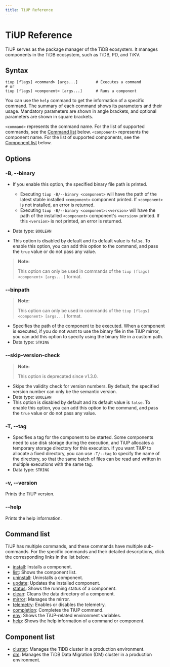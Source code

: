 ```yaml
---
title: TiUP Reference
---
```


# TiUP Reference

TiUP serves as the package manager of the TiDB ecosystem. It manages components in the TiDB ecosystem, such as TiDB, PD, and TiKV.

## Syntax

```shell
tiup [flags] <command> [args...]        # Executes a command
# or
tiup [flags] <component> [args...]      # Runs a component
```

You can use the `help` command to get the information of a specific command. The summary of each command shows its parameters and their usage. Mandatory parameters are shown in angle brackets, and optional parameters are shown in square brackets.

`<command>` represents the command name. For the list of supported commands, see the [Command list](#command-list) below. `<component>` represents the component name. For the list of supported components, see the [Component list](#component-list) below.

## Options

### -B, --binary

- If you enable this option, the specified binary file path is printed.

    - Executing `tiup -B/--binary <component>` will have the path of the latest stable installed `<component>` component printed. If `<component>` is not installed, an error is returned.
    - Executing `tiup -B/--binary <component>:<version>` will have the path of the installed `<component>` component's `<version>` printed. If this `<version>` is not printed, an error is returned.

- Data type: `BOOLEAN`
- This option is disabled by default and its default value is `false`. To enable this option, you can add this option to the command, and pass the `true` value or do not pass any value.

> **Note:**
>
> This option can only be used in commands of the `tiup [flags] <component> [args...]` format.

### --binpath

> **Note:**
>
> This option can only be used in commands of the `tiup [flags] <component> [args...]` format.

- Specifies the path of the component to be executed. When a component is executed, if you do not want to use the binary file in the TiUP mirror, you can add this option to specify using the binary file in a custom path.
- Data type: `STRING`

### --skip-version-check

> **Note:**
>
> This option is deprecated since v1.3.0.

- Skips the validity check for version numbers. By default, the specified version number can only be the semantic version.
- Data type: `BOOLEAN`
- This option is disabled by default and its default value is `false`. To enable this option, you can add this option to the command, and pass the `true` value or do not pass any value.

### -T, --tag

- Specifies a tag for the component to be started. Some components need to use disk storage during the execution, and TiUP allocates a temporary storage directory for this execution. If you want TiUP to allocate a fixed directory, you can use `-T/--tag` to specify the name of the directory, so that the same batch of files can be read and written in multiple executions with the same tag.
- Data type: `STRING`

### -v, --version

Prints the TiUP version.

### --help

Prints the help information.

## Command list

TiUP has multiple commands, and these commands have multiple sub-commands. For the specific commands and their detailed descriptions, click the corresponding links in the list below:

- [install](/tiup/tiup-command-install.md): Installs a component.
- [list](/tiup/tiup-command-list.md): Shows the component list.
- [uninstall](/tiup/tiup-command-uninstall.md): Uninstalls a component.
- [update](/tiup/tiup-command-update.md): Updates the installed component.
- [status](/tiup/tiup-command-status.md): Shows the running status of a component.
- [clean](/tiup/tiup-command-clean.md): Cleans the data directory of a component.
- [mirror](/tiup/tiup-command-mirror.md): Manages the mirror.
- [telemetry](/tiup/tiup-command-telemetry.md): Enables or disables the telemetry.
- [completion](/tiup/tiup-command-completion.md): Completes the TiUP command.
- [env](/tiup/tiup-command-env.md): Shows the TiUP-related environment variables.
- [help](/tiup/tiup-command-help.md): Shows the help information of a command or component.

## Component list

- [cluster](/tiup/tiup-component-cluster.md): Manages the TiDB cluster in a production environment.
- [dm](/tiup/tiup-component-dm.md): Manages the TiDB Data Migration (DM) cluster in a production environment.
